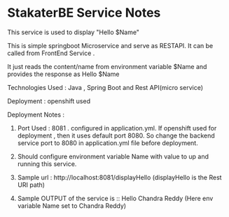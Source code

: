# StakaterBE Service Notes

This service is used to display "Hello $Name" 

This is simple springboot Microservice and serve as RESTAPI. It can be called from FrontEnd Service .

It just reads the content/name from environment variable $Name and provides the response as Hello $Name

Technologies Used : Java , Spring Boot and Rest API(micro service)

Deployment : openshift used

Deployment Notes : 

1. Port Used : 8081 . configured in application.yml. If openshift used for deployment , then it uses default port 8080.
So change the backend service port to 8080 in application.yml file before deployment.

2. Should configure environment variable Name with value to up and running this service.

3. Sample url : http://localhost:8081/displayHello (displayHello is the Rest URI path)

4. Sample OUTPUT of the service is ::  Hello Chandra Reddy (Here env variable Name set to Chandra Reddy)